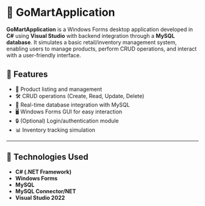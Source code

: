 # 🛒 GoMartApplication

**GoMartApplication** is a Windows Forms desktop application developed in **C#** using **Visual Studio** with backend integration through a **MySQL database**. It simulates a basic retail/inventory management system, enabling users to manage products, perform CRUD operations, and interact with a user-friendly interface.


## 📌 Features

- 🧾 Product listing and management
- 🛠 CRUD operations (Create, Read, Update, Delete)
- 🧮 Real-time database integration with MySQL
- 🖥️ Windows Forms GUI for easy interaction
- 🔒 (Optional) Login/authentication module
- 📊 Inventory tracking simulation

---

## 🧰 Technologies Used

- **C# (.NET Framework)**
- **Windows Forms**
- **MySQL**
- **MySQL Connector/NET**
- **Visual Studio 2022**
